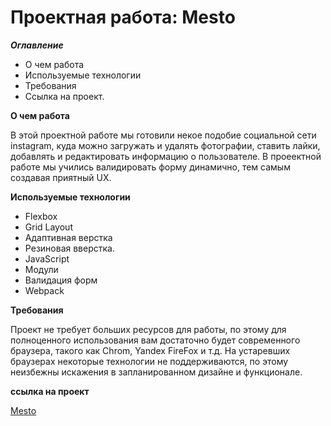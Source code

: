 # Проектная работа: Mesto

***Оглавление***
* О чем работа
* Используемые технологии
* Требования
* Ссылка на проект.


**О чем работа**

В этой проектной работе мы готовили некое подобие социальной сети instagram, куда  можно  загружать и удалять фотографии, ставить лайки, добавлять и редактировать информацию о пользователе. В проеектной работе мы учились валидировать форму динамично, тем самым создавая приятный UX. 




**Используемые технологии**

* Flexbox
* Grid Layout 
* Aдаптивная верстка 
* Pезиновая вверстка. 
* JavaScript
* Модули
* Валидация форм
* Webpack



**Требования**

Проект не требует больших ресурсов для работы, по этому для полноценного использования вам достаточно будет современного браузера, такого как Chrom, Yandex FireFox и т.д. На устаревших браузерах некоторые технологии не поддерживаются, по этому неизбежны искажения в запланированном дизайне и функционале.  


**ссылка на проект**

[Mesto](https://dinosaurcreative.github.io/mesto/)
